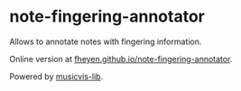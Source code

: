 # note-fingering-annotator

Allows to annotate notes with fingering information.

Online version at [fheyen.github.io/note-fingering-annotator](https://fheyen.github.io/note-fingering-annotator/).

Powered by [musicvis-lib](https://github.com/fheyen/musicvis-lib).
